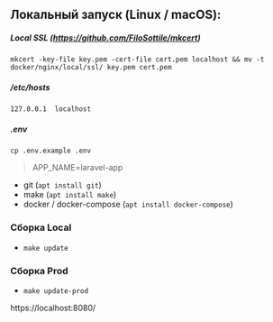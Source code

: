 ## Локальный запуск (Linux / macOS):

##### Local SSL (https://github.com/FiloSottile/mkcert)

`mkcert -key-file key.pem -cert-file cert.pem localhost && mv -t docker/nginx/local/ssl/ key.pem cert.pem`

##### /etc/hosts

`127.0.0.1  localhost`

##### .env

`cp .env.example .env`

> APP_NAME=laravel-app

* git (`apt install git`)
* make (`apt install make`)
* docker / docker-compose (`apt install docker-compose`)

### Сборка Local

* `make update`

### Сборка Prod

* `make update-prod`

https://localhost:8080/
